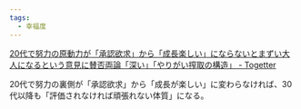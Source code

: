 ```yaml
---
tags:
  - 幸福度
---
```

[20代で努力の原動力が「承認欲求」から「成長楽しい」にならないとまずい大人になるという意見に賛否両論「深い」「やりがい搾取の構造」 - Togetter](https://togetter.com/li/1901592)

20代で努力の裏側が「承認欲求」から「成長が楽しい」に変わらなければ、30代以降も「評価されなければ頑張れない体質」になる。

